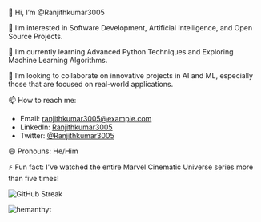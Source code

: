 👋 Hi, I’m @Ranjithkumar3005

👀 I’m interested in Software Development, Artificial Intelligence, and Open Source Projects.

🌱 I’m currently learning Advanced Python Techniques and Exploring Machine Learning Algorithms.

💞️ I’m looking to collaborate on innovative projects in AI and ML, especially those that are focused on real-world applications.

📫 How to reach me:
- Email: ranjithkumar3005@example.com
- LinkedIn: [Ranjithkumar3005](https://www.linkedin.com/in/ranjithkumar3005/)
- Twitter: [@Ranjithkumar3005](https://twitter.com/Ranjithkumar3005)

😄 Pronouns: He/Him

⚡ Fun fact: I've watched the entire Marvel Cinematic Universe series more than five times!

![GitHub Streak](https://github-readme-streak-stats.herokuapp.com/?user=Ranjithkumar3005&theme=default)


<p align="left"> <img src="https://komarev.com/ghpvc/?username=Ranjithkumar3005&label=Profile%20views&color=0e75b6&style=flat" alt="hemanthyt" /> </p>

<!---
Ranjithkumar3005/Ranjithkumar3005 is a ✨ special ✨ repository because its `README.md` (this file) appears on your GitHub profile.
You can click the Preview link to take a look at your changes.
--->

